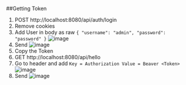 ##Getting Token
1. POST http://localhost:8080/api/auth/login
2. Remove cookies
3. Add User
in body as raw
`
{
    "username": "admin",
    "password": "password"
}
`
![image](https://github.com/ascaryaaa/springboot-jwt-security/assets/73589875/a6697d51-3935-450a-9f62-190716aff6b1)
4. Send
![image](https://github.com/ascaryaaa/springboot-jwt-security/assets/73589875/2ccd105b-5e4e-40fc-9891-cbc0d398fa26)
5. Copy the Token
6. GET http://localhost:8080/api/hello
7. Go to header and add
`
Key = Authorization
Value = Beaver <Token>
`
![image](https://github.com/ascaryaaa/springboot-jwt-security/assets/73589875/71d2d145-b8af-4b5c-86a4-48f135007dff)
8. Send
![image](https://github.com/ascaryaaa/springboot-jwt-security/assets/73589875/6760a150-c45f-4212-aa38-fa62d69927b8)


